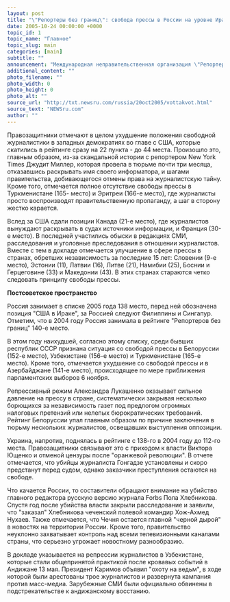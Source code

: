 ```yaml
---
layout: post
title: "\"Репортеры без границ\": свобода прессы в России на уровне Ирака"
date: 2005-10-24 00:00:00 +0000
topic_id: 1
topic_name: "Главное"
topic_slug: main
categories: [main]
subtitle: ""
announcement: "Международная неправительственная организация \"Репортеры без границ\" обнародовала доклад 2005 года о ситуации со свободой прессы в мире. Первые три места заняли Дания, Финляндия и Исландия, за которыми с одинаковым рейтингом идут Ирландия, Нидерланды и Норвегия. Россия в этом списке из 167 стран заняла 138-е место - между Ираком и Филиппинами. Замыкает список Северная Корея, пропустившая вперед Эритрею и Туркменистан."
additional_content: ""
photo_filename: ""
photo_width: 0
photo_height: 0
photo_alt: ""
source_url: "http://txt.newsru.com/russia/20oct2005/vottakvot.html"
source_text: "NEWSru.com"
author: ""
---
```

Правозащитники отмечают в целом ухудшение положения свободной журналистики в западных демократиях во главе с США, которые скатились в рейтинге сразу на 22 пункта - до 44 места. Произошло это, главным образом, из-за скандальной истории с репортером New York Times Джудит Миллер, которая провела в тюрьме почти три месяца, отказавшись раскрывать имя своего информатора, и шагами правительства, добивающегося отмены права на журналистскую тайну. Кроме того, отмечается полное отсутствие свободы прессы в Туркменистане (165- место) и Эритреи (166-е место), где журналисты просто воспроизводят правительственную пропаганду, а шаг в сторону жестко карается.

Вслед за США сдали позиции Канада (21-е место), где журналистов вынуждают раскрывать в судах источники информации, и Франция (30-е место). В последней участились обыски в редакциях СМИ, расследования и уголовные преследования в отношении журналистов. Вместе с тем в докладе отмечается улучшение в сфере прессы в странах, обретших независимость за последние 15 лет: Словении (9-е место), Эстонии (11), Латвии (16), Литве (21), Намибии (25), Боснии и Герцеговине (33) и Македонии (43). В этих странах стараются четко следовать принципу свободы прессы.

<strong>Постсоветское пространство</strong>

Россия занимает в списке 2005 года 138 место, перед ней обозначена позиция "США в Ираке", за Россией следуют Филиппины и Сингапур. Отметим, что в 2004 году Россия занимала в рейтинге "Репортеров без границ" 140-е место.

В этом году наихудшей, согласно этому списку, среди бывших республик СССР признана ситуация со свободой прессы в Белоруссии (152-е место), Узбекистане (156-е место) и Туркменистане (165-е место). Кроме того, отмечается ухудшение со свободой прессы и в Азербайджане (141-е место), происходящее по мере приближения парламентских выборов 6 ноября.

Репрессивный режим Александра Лукашенко оказывает сильное давление на прессу в стране, систематически закрывая несколько борющихся за независимость газет под предлогом огромных налоговых претензий или нелепых бюрократических требований. Рейтинг Белоруссии упал главным образом по причине заключения в тюрьму нескольких журналистов, освещавших выступления оппозиции.

Украина, напротив, поднялась в рейтинге с 138-го в 2004 году до 112-го места. Правозащитники связывают это с приходом к власти Виктора Ющенко и отменой цензуры после "оранжевой революции". В отчете отмечается, что убийцы журналиста Гонгадзе установлены и скоро предстанут перед судом, однако заказчики преступления остаются на свободе.

Что качается России, то составители обращают внимание на убийство главного редактора русскую версию журнала Forbs Пола Хлебникова. Спустя год после убийства власти закрыли расследование и заявили, что "заказал" Хлебникова чеченский полевой командир Хож-Ахмед Нухаев. Также отмечается, что Чечня остается главной "черной дырой" в новостях на территории России. Кроме того, правительство неуклонно захватывает контроль над всеми телевизионными каналами страны, что серьезно угрожает новостному разнообразию.

В докладе указывается на репрессии журналистов в Узбекистане, которые стали общепринятой практикой после кровавых событий в Андижане 13 мая. Президент Каримов объявил "охоту на ведьм", в ходе которой были арестованы трое журналистов и развернута кампания против масс-медиа. Зарубежные СМИ были официально обвинены в подстрекательстве к андижанскому восстанию.

